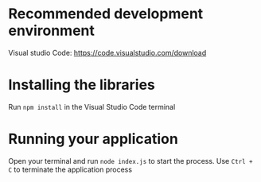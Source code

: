 # Recommended development environment
Visual studio Code: https://code.visualstudio.com/download

# Installing the libraries
Run `npm install` in the Visual Studio Code terminal

# Running your application
Open your terminal and run `node index.js` to start the process.
Use `Ctrl + C` to terminate the application process